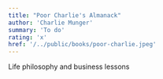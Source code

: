 ```yaml
---
title: "Poor Charlie's Almanack"
author: 'Charlie Munger'
summary: 'To do'
rating: 'x'
href: '/../public/books/poor-charlie.jpeg'
---
```


Life philosophy and business lessons
